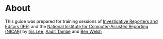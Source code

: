 ```{include} _templates/nav.html
```

# About

This guide was prepared for training sessions of [Investigative Reporters and Editors (IRE)](http://www.ire.org/) and the [National Institute for Computer-Assisted Reporting (NICAR)](http://data.nicar.org/)
by [Iris Lee](http://irisslee.com/), [Aadit Tambe](https://aadittambe.com/) and [Ben Welsh](https://palewi.re/who-is-ben-welsh/)